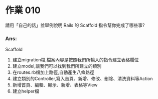 # 作業 010

請用「自己的話」並舉例說明 Rails 的 Scaffold 指令幫你完成了哪些事?
### Ans:
Scaffold
1. 建立migration檔,檔案內容是按照我們所輸入的指令建立表格欄位
2. 建立model,讓我們可以找到我們所建立的類別
3. 在routes.rb檔加上路徑,自動產生八條路徑
4. 建立類別的Controller,寫入首頁、新增、修改、刪除、清洗資料等Action
5. 新增首頁、編輯、顯示、新增、表格等View
6. 建立helper檔
